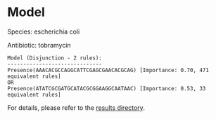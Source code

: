 
# Model

Species: escherichia coli

Antibiotic: tobramycin

```
Model (Disjunction - 2 rules):
------------------------------
Presence(AAACACGCCAGGCATTCGAGCGAACACGCAG) [Importance: 0.70, 471 equivalent rules]
OR
Presence(ATATCGCGATGCATACGCGGAAGGCAATAAC) [Importance: 0.53, 33 equivalent rules]

```

For details, please refer to the [results directory](../../../../../results/scm_b/escherichia%20coli/tobramycin/repeat_2/).

